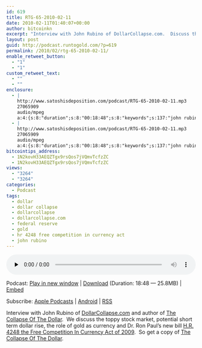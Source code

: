 ```yaml
---
id: 619
title: RTG-65-2010-02-11
date: 2010-02-11T01:40:07+00:00
author: bitcoinkn
excerpt: "Interview with John Rubino of DollarCollapse.com.  Discuss the stock market, dollar rise, gold as currency and Dr. Ron Paul's new bill H.R. 4248."
layout: post
guid: http://podcast.runtogold.com/?p=619
permalink: /2010/02/rtg-65-2010-02-11/
enable_retweet_button:
  - "1"
  - "1"
custom_retweet_text:
  - ""
  - ""
enclosure:
  - |
    http://www.satoshisdeposition.com/podcast/RTG-65-2010-02-11.mp3
    27065909
    audio/mpeg
    a:4:{s:8:"duration";s:8:"00:18:48";s:8:"keywords";s:137:"john rubino, dollarcollapse.com, dollar collapse, dollarcollapse, hr 4248 free competition in currency act, gold, dollar, federal reserve";s:6:"author";s:17:"Trace Mayer, J.D.";s:8:"explicit";s:1:"0";}
  - |
    http://www.satoshisdeposition.com/podcast/RTG-65-2010-02-11.mp3
    27065909
    audio/mpeg
    a:4:{s:8:"duration";s:8:"00:18:48";s:8:"keywords";s:137:"john rubino, dollarcollapse.com, dollar collapse, dollarcollapse, hr 4248 free competition in currency act, gold, dollar, federal reserve";s:6:"author";s:17:"Trace Mayer, J.D.";s:8:"explicit";s:1:"0";}
bitcointips_address:
  - 1N2kovH33AEQZTgx9rsQos7jVQmvTcfzZC
  - 1N2kovH33AEQZTgx9rsQos7jVQmvTcfzZC
views:
  - "3264"
  - "3264"
categories:
  - Podcast
tags:
  - dollar
  - dollar collapse
  - dollarcollapse
  - dollarcollapse.com
  - federal reserve
  - gold
  - hr 4248 free competition in currency act
  - john rubino
---
```

<!--powerpress_player-->

<div class="powerpress_player" id="powerpress_player_5656">
  <audio class="wp-audio-shortcode" id="audio-619-67" preload="none" style="width: 100%;" controls="controls"><source type="audio/mpeg" src="http://media.blubrry.com/bitcoinruntogold/p/www.satoshisdeposition.com/podcast/RTG-65-2010-02-11.mp3?_=67" /><a href="http://media.blubrry.com/bitcoinruntogold/p/www.satoshisdeposition.com/podcast/RTG-65-2010-02-11.mp3">http://media.blubrry.com/bitcoinruntogold/p/www.satoshisdeposition.com/podcast/RTG-65-2010-02-11.mp3</a></audio>
</div>

<p class="powerpress_links powerpress_links_mp3">
  Podcast: <a href="http://media.blubrry.com/bitcoinruntogold/p/www.satoshisdeposition.com/podcast/RTG-65-2010-02-11.mp3" class="powerpress_link_pinw" target="_blank" title="Play in new window" onclick="return powerpress_pinw('https://www.bitcoin.kn/?powerpress_pinw=619-podcast');" rel="nofollow">Play in new window</a> | <a href="http://media.blubrry.com/bitcoinruntogold/s/www.satoshisdeposition.com/podcast/RTG-65-2010-02-11.mp3" class="powerpress_link_d" title="Download" rel="nofollow" download="RTG-65-2010-02-11.mp3">Download</a> (Duration: 18:48 &#8212; 25.8MB) | <a href="#" class="powerpress_link_e" title="Embed" onclick="return powerpress_show_embed('619-podcast');" rel="nofollow">Embed</a>
</p>

<p class="powerpress_embed_box" id="powerpress_embed_619-podcast" style="display: none;">
  <input id="powerpress_embed_619-podcast_t" type="text" value="<iframe width=&quot;320&quot; height=&quot;30&quot; src=&quot;https://www.bitcoin.kn/?powerpress_embed=619-podcast&amp;powerpress_player=mediaelement-audio&quot; frameborder=&quot;0&quot; scrolling=&quot;no&quot;></iframe>" onclick="javascript: this.select();" onfocus="javascript: this.select();" style="width: 70%;" readOnly />
</p>

<p class="powerpress_links powerpress_subscribe_links">
  Subscribe: <a href="https://itunes.apple.com/WebObjects/MZStore.woa/wa/viewPodcast?id=301670981&mt=2&ls=1#episodeGuid=http%3A%2F%2Fpodcast.runtogold.com%2F%3Fp%3D619" class="powerpress_link_subscribe powerpress_link_subscribe_itunes" title="Subscribe on Apple Podcasts" rel="nofollow">Apple Podcasts</a> | <a href="https://subscribeonandroid.com/www.bitcoin.kn/feed/podcast/" class="powerpress_link_subscribe powerpress_link_subscribe_android" title="Subscribe on Android" rel="nofollow">Android</a> | <a href="https://www.bitcoin.kn/feed/podcast/" class="powerpress_link_subscribe powerpress_link_subscribe_rss" title="Subscribe via RSS" rel="nofollow">RSS</a>
</p>

Interview with John Rubino of <a title="dollar collapse" href="http://www.dollarcollapse.com" target="_blank">DollarCollapse.com</a> and author of <a title="collapse of the dollar" href="http://www.runtogold.com/thecollapseofthedollarbook" target="_blank">The Collapse Of The Dollar</a>.  We discuss the toppy stock market, potential short term dollar rise, the role of gold as currency and Dr. Ron Paul&#8217;s new bill <a title="hr 4248" href="http://www.runtogold.com/2010/02/hr-4248-free-competition-in-currency-act-of-2009/" target="_blank">H.R. 4248 the Free Competition In Currency Act of 2009</a>.  So get a copy of <a title="the collapse of the dollar" href="http://www.youtube.com/watch?v=8eKxCWtBKgc" target="_blank">The Collapse Of The Dollar</a>.